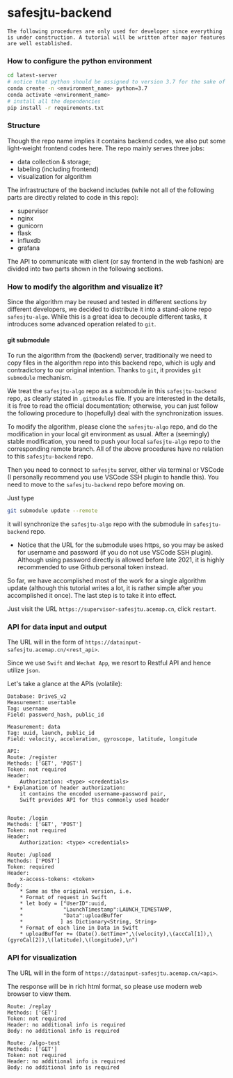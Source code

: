 # safesjtu-backend

`The following procedures are only used for developer since everything is under construction. A tutorial will be written after major features are well established.`

### How to configure the python environment

```bash
cd latest-server
# notice that python should be assigned to version 3.7 for the sake of compatibility
conda create -n <environment_name> python=3.7
conda activate <environment_name>
# install all the dependencies
pip install -r requirements.txt
```

### Structure

Though the repo name implies it contains backend codes, we also put some light-weight frontend codes here. The repo mainly serves three jobs: 

* data collection & storage;
* labeling (including frontend)
* visualization for algorithm

The infrastructure of the backend includes (while not all of the following parts are directly related to code in this repo):

* supervisor
* nginx
* gunicorn
* flask
* influxdb
* grafana

The API to communicate with client (or say frontend in the web fashion) are divided into two parts shown in the following sections.

### How to modify the algorithm and visualize it?

Since the algorithm may be reused and tested in different sections by different developers, we decided to distribute it into a stand-alone repo `safesjtu-algo`. While this is a great idea to decouple different tasks, it introduces some advanced operation related to `git`.

#### git submodule

To run the algorithm from the (backend) server, traditionally we need to copy files in the algorithm repo into this backend repo, which is ugly and contradictory to our original intention. Thanks to `git`, it provides `git submodule` mechanism.

We treat the `safesjtu-algo` repo as a submodule in this `safesjtu-backend` repo, as clearly stated in `.gitmodules` file. If you are interested in the details, it is free to read the official documentation; otherwise, you can just follow the following procedure to (hopefully) deal with the synchronization issues.

To modify the algorithm, please clone the `safesjtu-algo` repo, and do the modification in your local git environment as usual. After a (seemingly) stable modification, you need to push your local `safesjtu-algo` repo to the corresponding remote branch. All of the above procedures have no relation to this `safesjtu-backend` repo.

Then you need to connect to `safesjtu` server, either via terminal or VSCode (I personally recommend you use VSCode SSH plugin to handle this). You need to move to the `safesjtu-backend` repo before moving on.

Just type

```bash
git submodule update --remote
```

it will synchronize the `safesjtu-algo` repo with the submodule in `safesjtu-backend` repo.

* Notice that the URL for the submodule uses https, so you may be asked for username and password (if you do not use VSCode SSH plugin). Although using password directly is allowed before late 2021, it is highly recommended to use Github personal token instead.

So far, we have accomplished most of the work for a single algorithm update (although this tutorial writes a lot, it is rather simple after you accomplished it once). The last step is to take it into effect.

Just visit the URL `https://supervisor-safesjtu.acemap.cn`, click `restart`.

### API for data input and output

The URL will in the form of `https://datainput-safesjtu.acemap.cn/<rest_api>`.

Since we use `Swift` and `Wechat App`, we resort to Restful API and hence utilize `json`.

Let's take a glance at the APIs (volatile):

```
Database: DriveS_v2
Measurement: usertable
Tag: username
Field: password_hash, public_id

Measurement: data
Tag: uuid, launch, public_id
Field: velocity, acceleration, gyroscope, latitude, longitude

API:
Route: /register
Methods: ['GET', 'POST']
Token: not required
Header:
    Authorization: <type> <credentials>
* Explanation of header authorization:
    it contains the encoded username-password pair,
    Swift provides API for this commonly used header


Route: /login
Methods: ['GET', 'POST']
Token: not required
Header:
    Authorization: <type> <credentials>

Route: /upload
Methods: ['POST']
Token: required
Header: 
    x-access-tokens: <token>
Body:
    * Same as the original version, i.e.
    * Format of request in Swift
    * let body = ["UserID":uuid,
    *             "LaunchTimestamp":LAUNCH_TIMESTAMP,
    *             "Data":uploadBuffer 
    *            ] as Dictionary<String, String>
    * Format of each line in Data in Swift
    * uploadBuffer += (Date().GetTime+",\(velocity),\(accCal[1]),\(gyroCal[2]),\(latitude),\(longitude),\n")
```

### API for visualization

The URL will in the form of `https://datainput-safesjtu.acemap.cn/<api>`.

The response will be in rich html format, so please use modern web browser to view them.

```
Route: /replay
Methods: ['GET']
Token: not required
Header: no additional info is required
Body: no additional info is required

Route: /algo-test
Methods: ['GET']
Token: not required
Header: no additional info is required
Body: no additional info is required
```

